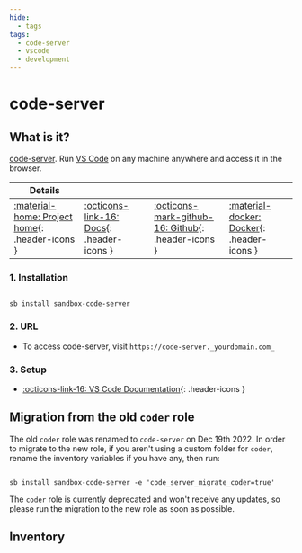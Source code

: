 ```yaml
---
hide:
  - tags
tags:
  - code-server
  - vscode
  - development
---
```


# code-server

## What is it?

[code-server](https://github.com/coder/code-server). Run [VS Code](https://github.com/Microsoft/vscode) on any machine anywhere and access it in the browser.

| Details     |             |             |             |
|-------------|-------------|-------------|-------------|
| [:material-home: Project home](https://github.com/coder/code-server){: .header-icons } | [:octicons-link-16: Docs](https://code.visualstudio.com/docs){: .header-icons } | [:octicons-mark-github-16: Github](https://github.com/coder/code-server){: .header-icons } | [:material-docker: Docker](https://registry.hub.docker.com/r/codercom/code-server){: .header-icons }|

### 1. Installation

``` shell

sb install sandbox-code-server

```

### 2. URL

- To access code-server, visit `https://code-server._yourdomain.com_`

### 3. Setup

- [:octicons-link-16: VS Code Documentation](https://code.visualstudio.com/docs){: .header-icons }

## Migration from the old `coder` role

The old `coder` role was renamed to `code-server` on Dec 19th 2022.
In order to migrate to the new role, if you aren't using a custom folder for `coder`, rename the inventory variables if you have any, then run:

``` shell

sb install sandbox-code-server -e 'code_server_migrate_coder=true'

```

The `coder` role is currently deprecated and won't receive any updates, so please run the migration to the new role as soon as possible.

## Inventory
<!-- BEGIN SALTBOX MANAGED VARIABLES SECTION -->
<!-- END SALTBOX MANAGED VARIABLES SECTION -->

